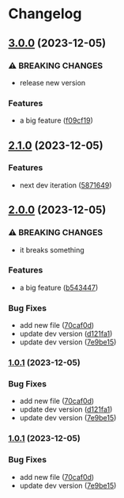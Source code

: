 # Changelog

## [3.0.0](https://github.com/kostiantynromanenko/semantic-release-demo/compare/v2.1.0...v3.0.0) (2023-12-05)


### ⚠ BREAKING CHANGES

* release new version

### Features

* a big feature ([f09cf19](https://github.com/kostiantynromanenko/semantic-release-demo/commit/f09cf19c693291348583a9601d328b92365e37c8))

## [2.1.0](https://github.com/kostiantynromanenko/semantic-release-demo/compare/v2.0.0...v2.1.0) (2023-12-05)


### Features

* next dev iteration ([5871649](https://github.com/kostiantynromanenko/semantic-release-demo/commit/58716498b5c6c11e9fde25b6e1d335e67c6e46ae))

## [2.0.0](https://github.com/kostiantynromanenko/semantic-release-demo/compare/v1.0.0...v2.0.0) (2023-12-05)


### ⚠ BREAKING CHANGES

* it breaks something

### Features

* a big feature ([b543447](https://github.com/kostiantynromanenko/semantic-release-demo/commit/b543447e508f3d493fd43633dccd23714a68b212))


### Bug Fixes

* add new file ([70caf0d](https://github.com/kostiantynromanenko/semantic-release-demo/commit/70caf0d9f96498a74bd727787ebff9960ed027fc))
* update dev version ([d121fa1](https://github.com/kostiantynromanenko/semantic-release-demo/commit/d121fa12303c8fe732cbd5312bf04f46a505f8a2))
* update dev version ([7e9be15](https://github.com/kostiantynromanenko/semantic-release-demo/commit/7e9be15bf55d1bbb5fa4b0f5506306e52589dc3d))

### [1.0.1](https://github.com/kostiantynromanenko/semantic-release-demo/compare/v1.0.0...v1.0.1) (2023-12-05)


### Bug Fixes

* add new file ([70caf0d](https://github.com/kostiantynromanenko/semantic-release-demo/commit/70caf0d9f96498a74bd727787ebff9960ed027fc))
* update dev version ([d121fa1](https://github.com/kostiantynromanenko/semantic-release-demo/commit/d121fa12303c8fe732cbd5312bf04f46a505f8a2))
* update dev version ([7e9be15](https://github.com/kostiantynromanenko/semantic-release-demo/commit/7e9be15bf55d1bbb5fa4b0f5506306e52589dc3d))

### [1.0.1](https://github.com/kostiantynromanenko/semantic-release-demo/compare/v1.0.0...v1.0.1) (2023-12-05)


### Bug Fixes

* add new file ([70caf0d](https://github.com/kostiantynromanenko/semantic-release-demo/commit/70caf0d9f96498a74bd727787ebff9960ed027fc))
* update dev version ([7e9be15](https://github.com/kostiantynromanenko/semantic-release-demo/commit/7e9be15bf55d1bbb5fa4b0f5506306e52589dc3d))
